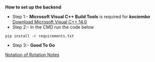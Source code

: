 **How to set up the backend**
- Step 1:- **Microsoft Visual C++ Build Tools** is required for **_kociemba_** [Download Microsoft Visual C++ 14.0](https://visualstudio.microsoft.com/thank-you-downloading-visual-studio/?sku=Community&rel=16)
- Step 2:- In the CMD run the code below
```
pip install -r requirements.txt 
```
- Step 3:- **Good To Go**


[Notation of Rotation Notes](https://rubiks.fandom.com/wiki/Notation)
